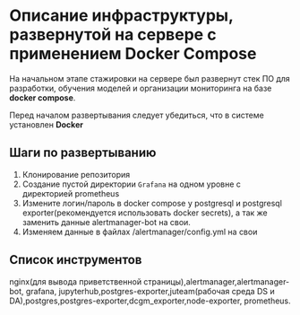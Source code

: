 # Описание инфраструктуры, развернутой на сервере с применением Docker Compose

На начальном этапе стажировки на сервере был развернут стек ПО для разработки, обучения моделей и организации мониторинга на базе **docker compose**.

Перед началом развертывания следует убедиться, что в системе установлен **Docker**

## Шаги по развертыванию

1. Клонирование репозитория  
2. Создание пустой директории `Grafana` на одном уровне с директорией prometheus  
3. Измените логин/пароль в docker compose у postgresql и postgresql exporter(рекомендуется использовать docker secrets), а так же заменить данные alertmanager-bot на свои. 
4. Изменяем данные в файлах /alertmanager/config.yml на свои

   
## Список инструментов

nginx(для вывода приветственной страницы),alertmanager,alertmanager-bot, grafana, jupyterhub,postgres-exporter,juteam(рабочая среда DS и DA),postgres,postgres-exporter,dcgm_exporter,node-exporter, prometheus.  
 
